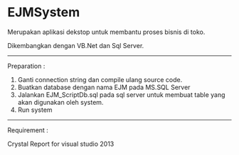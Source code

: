# EJMSystem
Merupakan aplikasi dekstop untuk membantu proses bisnis di toko.


Dikembangkan dengan VB.Net dan Sql Server.

----------------------------------

Preparation :

1. Ganti connection string dan compile ulang source code.
2. Buatkan database dengan nama EJM pada MS.SQL Server
3. Jalankan EJM_ScriptDb.sql pada sql server untuk membuat table yang akan digunakan oleh system.
4. Run system

------------------------------------

Requirement :

Crystal Report for visual studio 2013
 

